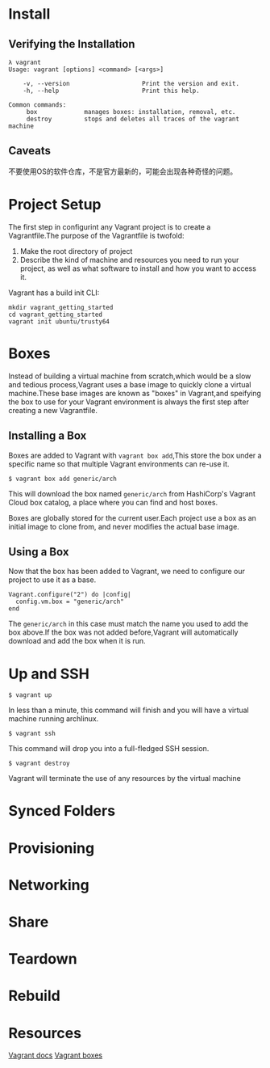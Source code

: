 # Install

## Verifying the Installation

```
λ vagrant
Usage: vagrant [options] <command> [<args>]

    -v, --version                    Print the version and exit.
    -h, --help                       Print this help.

Common commands:
     box             manages boxes: installation, removal, etc.
     destroy         stops and deletes all traces of the vagrant machine
```

## Caveats

不要使用OS的软件仓库，不是官方最新的，可能会出现各种奇怪的问题。

# Project Setup
The first step in configurint any Vagrant project is to create a Vagrantfile.The purpose of the Vagrantfile is twofold:
1. Make the root directory of project
2. Describe the kind of machine and resources you need to run your project, as well as what software to install and how you want to access it.

Vagrant has a build init CLI:

```
mkdir vagrant_getting_started
cd vagrant_getting_started
vagrant init ubuntu/trusty64
```

# Boxes
Instead of building a virtual machine from scratch,which would be a slow and tedious process,Vagrant uses a base image to quickly clone a virtual machine.These base images are known as "boxes" in Vagrant,and speifying the box to use for your Vagrant environment is always the first step after creating a new Vagrantfile.

## Installing a Box
Boxes are added to Vagrant with `vagrant box add`,This store the box under a specific name so that multiple Vagrant environments can re-use it.

```
$ vagrant box add generic/arch
```

This will download the box named `generic/arch` from HashiCorp's Vagrant Cloud box catalog, a place where you can find and host boxes.

Boxes are globally stored for the current user.Each project use a box as an initial image to clone from, and never modifies the actual base image.

## Using a Box
Now that the box has been added to Vagrant, we need to configure our project to use it as a base.

```
Vagrant.configure("2") do |config|
  config.vm.box = "generic/arch"
end
```

The `generic/arch` in this case must match the name you used to add the box above.If the box was not added before,Vagrant will automatically download and add the box when it is run.


# Up and SSH

```
$ vagrant up
```

In less than a minute, this command will finish and you will have a virtual machine running archlinux.

```
$ vagrant ssh
```

This command will drop you into a full-fledged SSH session.

```
$ vagrant destroy
```

Vagrant will terminate the use of any resources by the virtual machine



# Synced Folders

# Provisioning

# Networking

# Share

# Teardown

# Rebuild

# Resources
[Vagrant docs](https://docs.vagrantup.com)
[Vagrant boxes](https://vagrantcloud.com/)
